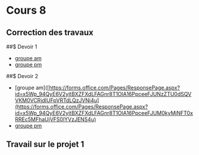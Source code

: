 # Cours 8

## Correction des travaux 

##$ Devoir 1
* [groupe am](https://forms.office.com/Pages/ResponsePage.aspx?id=x5Wp_94QyE6V2yjtBXZFXdLFAGnr8T1OlA16PpceeFJUNE04S1NIMzBJSVQ2WFROSVRBOVZLM1Y2US4u)  <br>  
* [groupe pm](https://forms.office.com/Pages/ResponsePage.aspx?id=x5Wp_94QyE6V2yjtBXZFXdLFAGnr8T1OlA16PpceeFJUNE04S1NIMzBJSVQ2WFROSVRBOVZLM1Y2US4u) <br> 


##$ Devoir 2
* [groupe am]([https://forms.office.com/Pages/ResponsePage.aspx?id=x5Wp_94QyE6V2yjtBXZFXdLFAGnr8T1OlA16PpceeFJUNzZTU0dSQVVKM0VCRjdIUFpVRTdLQzJVNi4u](https://forms.office.com/Pages/ResponsePage.aspx?id=x5Wp_94QyE6V2yjtBXZFXdLFAGnr8T1OlA16PpceeFJUM0kyMjNFT0xRREc5MFhaUjVFS0lYVzJENS4u)  <br>  
* [groupe pm](https://forms.office.com/Pages/ResponsePage.aspx?id=x5Wp_94QyE6V2yjtBXZFXdLFAGnr8T1OlA16PpceeFJURDRQSEpMOFNBS0g4VVhWVTlBWkNCUFdERy4u) <br> 

## Travail sur le projet 1
